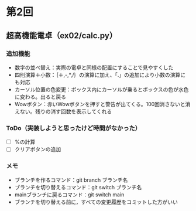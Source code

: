 # 第2回
## 超高機能電卓（ex02/calc.py）
### 追加機能
- 数字の並べ替え：実際の電卓と同様の配置にすることで見やすくした
- 四則演算＋小数：｛＋,-,*,/｝の演算に加え、「.」の追加により小数の演算にも対応
- カーソル位置の色変更：ボックス内にカーソルが乗るとボックスの色が水色に変わる。出ると戻る
- Wowボタン：赤いWowボタンを押すと警告が出てくる。100回消さないと消えない。残りの消す回数を表示してくれる
### ToDo（実装しようと思ったけど時間がなかった）
- [ ] %の計算
- [ ] クリアボタンの追加
### メモ
- ブランチを作るコマンド：git branch ブランチ名
- ブランチを切り替えるコマンド：git switch ブランチ名
- mainブランチに戻るコマンド：git switch main
- ブランチを切り替える前に，すべての変更履歴をコミットした方がいい
